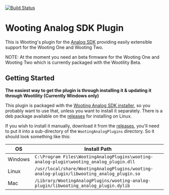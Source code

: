 [![Build Status](https://travis-ci.com/WootingKb/wooting-analog-plugin.svg?branch=develop)](https://travis-ci.com/WootingKb/wooting-analog-plugin)

# Wooting Analog SDK Plugin

This is Wooting's plugin for the [Analog SDK](https://github.com/simon-wh/Analog-SDK) providing easily extensible support for the Wooting One and Wooting Two.

NOTE: At the moment you need an beta firmware for the Wooting One and Wooting Two which is currently packaged with the Wootility Beta.

## Getting Started
**The easiest way to get the plugin is through installing it & updating it through Wootility (Currently Windows only)**

This plugin is packaged with the [Wooting Analog SDK installer](https://github.com/WootingKb/wooting-analog-sdk/releases), so you probably want to use that, unless you want to install it separately. There is a deb package available on the [releases](https://github.com/WootingKb/wooting-analog-plugin/releases) for installing on Linux.

If you wish to install it manually, download it from the [releases](https://github.com/WootingKb/wooting-analog-plugin/releases), you'll need to put it into a sub-directory of the `WootingAnalogPlugins` directory.
So it should look something like this:

| OS      | Install Path                                                                              |
|---------|-------------------------------------------------------------------------------------------|
| Windows | `C:\Program Files\WootingAnalogPlugins\wooting-analog-plugin\wooting_analog_plugin.dll`   |
| Linux   | `/usr/local/share/WootingAnalogPlugins/wooting-analog-plugin/libwooting_analog_plugin.so` |
| Mac     | `/Library/WootingAnalogPlugins/wooting-analog-plugin/libwooting_analog_plugin.dylib`      |
